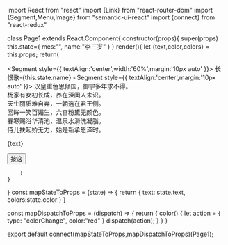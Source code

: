 import React from "react"
import {Link} from "react-router-dom"
import {Segment,Menu,Image} from "semantic-ui-react"
import {connect} from "react-redux"

class Page1 extends React.Component{
    constructor(props){
        super(props)
        this.state={
            mes:"",
            name:"李三岁"
        }
    }
    render(){
        let {text,color,colors} = this.props;
        return(
            <div>
                    <Segment 
                        style={{
                            textAlign:'center',width:'60%',margin:'10px auto'
                        }}>
                        长恨歌-{this.state.name}
                    </Segment>
                    <Segment 
                        style={{
                            textAlign:'center',margin:'10px auto'
                        }}>
                        汉皇重色思倾国，御宇多年求不得。<br/>
                        杨家有女初长成，养在深闺人未识。<br/>
                        天生丽质难自弃，一朝选在君王侧。<br/>
                        回眸一笑百媚生，六宫粉黛无颜色。<br/>
                        春寒赐浴华清池，温泉水滑洗凝脂。<br/>
                        侍儿扶起娇无力，始是新承恩泽时。<br/>
                    </Segment>
                    <div>
                        <p style={{color:colors}}>{text}</p>
                        <button onClick={color}>按这</button>
                    </div>
                </div>

        )
    }
}
const mapStateToProps = (state) => {
    return {
        text: state.text,
        colors:state.color
    }
}

const mapDispatchToProps = (dispatch) => {
    return {
        color() {
            let action = {
                type: "colorChange",
                color:"red"
            }
            dispatch(action);
        }
    }
}

export default connect(mapStateToProps,mapDispatchToProps)(Page1);
